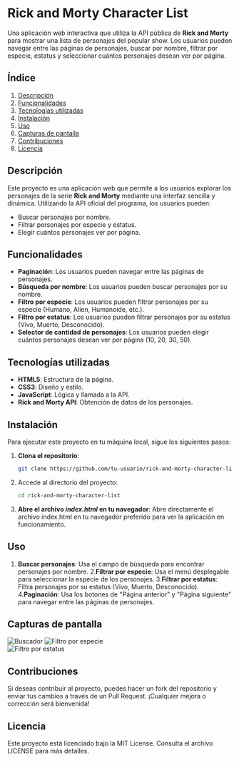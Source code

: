 # Rick and Morty Character List

Una aplicación web interactiva que utiliza la API pública de **Rick and Morty** para mostrar una lista de personajes del popular show. Los usuarios pueden navegar entre las páginas de personajes, buscar por nombre, filtrar por especie, estatus y seleccionar cuántos personajes desean ver por página.

## Índice

1. [Descripción](#descripción)
2. [Funcionalidades](#funcionalidades)
3. [Tecnologías utilizadas](#tecnologías-utilizadas)
4. [Instalación](#instalación)
5. [Uso](#uso)
6. [Capturas de pantalla](#capturas-de-pantalla)
7. [Contribuciones](#contribuciones)
8. [Licencia](#licencia)

## Descripción

Este proyecto es una aplicación web que permite a los usuarios explorar los personajes de la serie **Rick and Morty** mediante una interfaz sencilla y dinámica. Utilizando la API oficial del programa, los usuarios pueden:

- Buscar personajes por nombre.
- Filtrar personajes por especie y estatus.
- Elegir cuántos personajes ver por página.

## Funcionalidades

- **Paginación**: Los usuarios pueden navegar entre las páginas de personajes.
- **Búsqueda por nombre**: Los usuarios pueden buscar personajes por su nombre.
- **Filtro por especie**: Los usuarios pueden filtrar personajes por su especie (Humano, Alien, Humanoide, etc.).
- **Filtro por estatus**: Los usuarios pueden filtrar personajes por su estatus (Vivo, Muerto, Desconocido).
- **Selector de cantidad de personajes**: Los usuarios pueden elegir cuántos personajes desean ver por página (10, 20, 30, 50).

## Tecnologías utilizadas

- **HTML5**: Estructura de la página.
- **CSS3**: Diseño y estilo.
- **JavaScript**: Lógica y llamada a la API.
- **Rick and Morty API**: Obtención de datos de los personajes.

## Instalación

Para ejecutar este proyecto en tu máquina local, sigue los siguientes pasos:

1. **Clona el repositorio**:
   ```bash
   git clone https://github.com/tu-usuario/rick-and-morty-character-list.git
    ```
2. Accede al directorio del proyecto:
    ```bash
    cd rick-and-morty-character-list
    ```
3. **Abre el archivo *index.html* en tu navegador**: Abre directamente el archivo index.html en tu navegador preferido para ver la aplicación en funcionamiento.

## Uso

1. **Buscar personajes**: Usa el campo de búsqueda para encontrar personajes por nombre.
2.**Filtrar por especie**: Usa el menú desplegable para seleccionar la especie de los personajes.
3.**Filtrar por estatus**: Filtra personajes por su estatus (Vivo, Muerto, Desconocido).
4.**Paginación**: Usa los botones de "Página anterior" y "Página siguiente" para navegar entre las páginas de personajes.

## Capturas de pantalla

![Buscador](/assets/buscador.png)
![Filtro por especie](/assets/filtro-especies.png)  
![Filtro por estatus](/assets/filtro-estatus.png)

## Contribuciones

Si deseas contribuir al proyecto, puedes hacer un fork del repositorio y enviar tus cambios a través de un Pull Request. ¡Cualquier mejora o corrección será bienvenida!

## Licencia

Este proyecto está licenciado bajo la MIT License. Consulta el archivo LICENSE para más detalles.